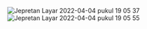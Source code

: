![Jepretan Layar 2022-04-04 pukul 19 05 37](https://user-images.githubusercontent.com/89895859/161540286-166fbdbf-55e5-4203-b22a-2ec3cd4322db.png)
![Jepretan Layar 2022-04-04 pukul 19 05 55](https://user-images.githubusercontent.com/89895859/161540325-1ed8c84d-c41c-455c-9d96-1821f019e432.png)
